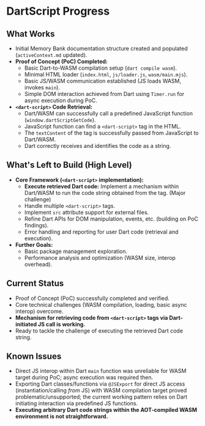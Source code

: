 # DartScript Progress

## What Works

- Initial Memory Bank documentation structure created and populated
  (`activeContext.md` updated).
- **Proof of Concept (PoC) Completed:**
  - Basic Dart-to-WASM compilation setup (`dart compile wasm`).
  - Minimal HTML loader (`index.html`, `js/loader.js`, `wasm/main.mjs`).
  - Basic JS/WASM communication established (JS loads WASM, invokes `main`).
  - Simple DOM interaction achieved from Dart using `Timer.run` for async
    execution during PoC.
- **`<dart-script>` Code Retrieval:**
  - Dart/WASM can successfully call a predefined JavaScript function
    (`window.dartScriptGetCode`).
  - JavaScript function can find a `<dart-script>` tag in the HTML.
  - The `textContent` of the tag is successfully passed from JavaScript to
    Dart/WASM.
  - Dart correctly receives and identifies the code as a string.

## What's Left to Build (High Level)

- **Core Framework (`<dart-script>` implementation):**
  - **Execute retrieved Dart code:** Implement a mechanism within Dart/WASM to
    run the code string obtained from the tag. (Major challenge)
  - Handle multiple `<dart-script>` tags.
  - Implement `src` attribute support for external files.
  - Refine Dart APIs for DOM manipulation, events, etc. (building on PoC
    findings).
  - Error handling and reporting for user Dart code (retrieval and execution).
- **Further Goals:**
  - Basic package management exploration.
  - Performance analysis and optimization (WASM size, interop overhead).

## Current Status

- Proof of Concept (PoC) successfully completed and verified.
- Core technical challenges (WASM compilation, loading, basic async interop)
  overcome.
- **Mechanism for retrieving code from `<dart-script>` tags via Dart-initiated
  JS call is working.**
- Ready to tackle the challenge of executing the retrieved Dart code string.

## Known Issues

- Direct JS interop within Dart `main` function was unreliable for WASM target
  during PoC; async execution was required then.
- Exporting Dart classes/functions via `@JSExport` for direct JS access
  (instantiation/calling _from_ JS) with WASM compilation target proved
  problematic/unsupported; the current working pattern relies on Dart initiating
  interaction via predefined JS functions.
- **Executing arbitrary Dart code strings within the AOT-compiled WASM
  environment is not straightforward.**
